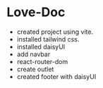 # Love-Doc

- created project using vite.
- installed tailwind css.
- installed daisyUI
- add navbar
- react-router-dom
- create outlet 
- created footer with daisyUI